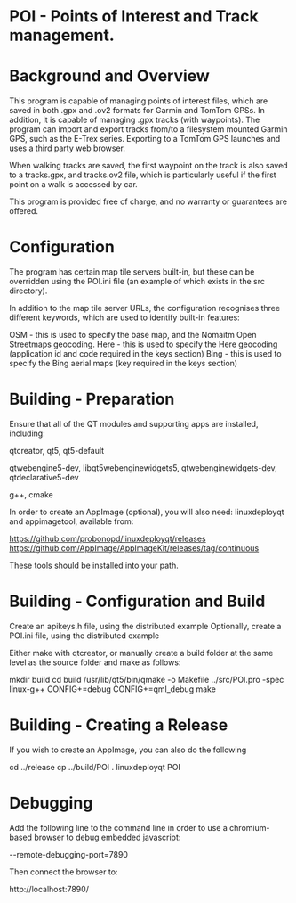 # POI - Points of Interest and Track management.

# Background and Overview

This program is capable of managing points of interest files, which are saved in both .gpx and .ov2 formats for Garmin and TomTom GPSs.
In addition, it is capable of managing .gpx tracks (with waypoints).
The program can import and export tracks from/to a filesystem mounted Garmin GPS, such as the E-Trex series.  Exporting to a TomTom GPS launches and uses a third party web browser.

When walking tracks are saved, the first waypoint on the track is also saved to a tracks.gpx, and tracks.ov2 file, which is particularly useful if the first point on a walk is accessed by car.

This program is provided free of charge, and no warranty or guarantees are offered.

# Configuration

The program has certain map tile servers built-in, but these can be overridden using the POI.ini file (an example of which exists in the src directory).

In addition to the map tile server URLs, the configuration recognises three different keywords, which are used to identify built-in features:

OSM - this is used to specify the base map, and the Nomaitm Open Streetmaps geocoding.
Here - this is used to specify the Here geocoding (application id and code required in the keys section)
Bing - this is used to specify the Bing aerial maps (key required in the keys section)

# Building - Preparation

Ensure that all of the QT modules and supporting apps are installed, including:

   qtcreator, qt5, qt5-default
  
   qtwebengine5-dev, libqt5webenginewidgets5, qtwebenginewidgets-dev, 
   qtdeclarative5-dev

   g++, cmake

In order to create an AppImage (optional), you will also need: linuxdeployqt and appimagetool, available from:

  https://github.com/probonopd/linuxdeployqt/releases
  https://github.com/AppImage/AppImageKit/releases/tag/continuous

These tools should be installed into your path.

# Building - Configuration and Build

Create an apikeys.h file, using the distributed example
Optionally, create a POI.ini file, using the distributed example

Either make with qtcreator, or manually create a build folder at the same level as the source folder and make as follows:

  mkdir build
  cd build
  /usr/lib/qt5/bin/qmake -o Makefile ../src/POI.pro -spec linux-g++ CONFIG+=debug CONFIG+=qml_debug
  make

# Building - Creating a Release

If you wish to create an AppImage, you can also do the following

  cd ../release
  cp ../build/POI .
  linuxdeployqt POI

# Debugging

Add the following line to the command line in order to use a chromium-based browser to debug embedded javascript:

  --remote-debugging-port=7890

Then connect the browser to:

  http://localhost:7890/

